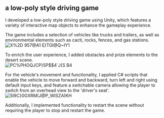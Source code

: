 ## a low-poly style driving game
I developed a low-poly style driving game using Unity, which features a variety of interactive map objects to enhance the gameplay experience.  

The game includes a selection of vehicles like trucks and trailers, as well as environmental elements such as cacti, rocks, fences, and gas stations.    
![X%2D 957@A1 E}TGI@Q~IY1](https://github.com/prophet12505/Low-poly-driving-game-of-unity/assets/58257112/ef588e7d-945c-4ed7-8b82-4828afc919ec)

To enrich the user experience, I added obstacles and prize elements to the desert scene.    
![PC%PHOQJCP}5P$$4`J{S B4](https://github.com/prophet12505/Low-poly-driving-game-of-unity/assets/58257112/9203d428-d7e2-4f1b-9717-d35e8c3d4088)

For the vehicle's movement and functionality, I applied C# scripts that enable the vehicle to move forward and backward, turn left and right using default input keys, and feature a switchable camera allowing the player to switch from an overhead view to the 'driver's seat'.    
![5I9C}0GXRM(J@P_WISZA)KH](https://github.com/prophet12505/Low-poly-driving-game-of-unity/assets/58257112/1fa6c74c-ca54-4488-b839-4380c772a7c0)

Additionally, I implemented functionality to restart the scene without requiring the player to stop and restart the game.  

